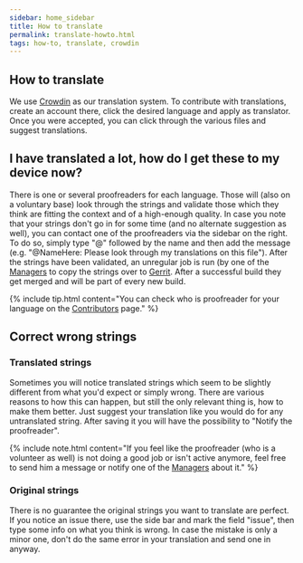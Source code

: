 ```yaml
---
sidebar: home_sidebar
title: How to translate
permalink: translate-howto.html
tags: how-to, translate, crowdin
---
```


## How to translate

We use [Crowdin](http://translate.lineageos.org/) as our translation system. To contribute with translations, create an account there, click the desired language and apply as translator. Once you were accepted, you can click through the various files and suggest translations.

## I have translated a lot, how do I get these to my device now?

There is one or several proofreaders for each language. Those will (also on a voluntary base) look through the strings and validate those which they think are fitting the context and of a high-enough quality. In case you note that your strings don't go in for some time (and no alternate suggestion as well), you can contact one of the proofreaders via the sidebar on the right. To do so, simply type "@" followed by the name and then add the message (e.g. "@NameHere: Please look through my translations on this file").
After the strings have been validated, an unregular job is run (by one of the [Managers](http://wiki.lineageos.org/contributors.html#translations-managers) to copy the strings over to [Gerrit](https://review.lineageos.org). After a successful build they get merged and will be part of every new build.

{% include tip.html content="You can check who is proofreader for your language on the [Contributors](http://wiki.lineageos.org/contributors.html#translations-proofreaders) page." %}

## Correct wrong strings

### Translated strings

Sometimes you will notice translated strings which seem to be slightly different from what you'd expect or simply wrong. There are various reasons to how this can happen, but still the only relevant thing is, how to make them better. Just suggest your translation like you would do for any untranslated string. After saving it you will have the possibility to "Notify the proofreader".

{% include note.html content="If you feel like the proofreader (who is a volunteer as well) is not doing a good job or isn't active anymore, feel free to send him a message or notify one of the [Managers](http://wiki.lineageos.org/contributors.html#translations-managers) about it." %}


### Original strings

There is no guarantee the original strings you want to translate are perfect. If you notice an issue there, use the side bar and mark the field "issue", then type some info on what you think is wrong. In case the mistake is only a minor one, don't do the same error in your translation and send one in anyway.
